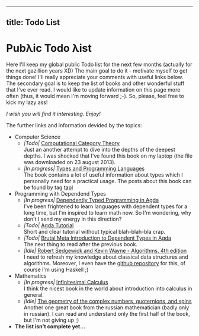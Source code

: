 --------------------
title: Todo List
--------------------

# Pub&lambda;ic Todo &lambda;ist

Here I'll keep my global public Todo list for the next few months (actually for the next gazillion years XD)
The main goal to do it - motivate myself to get things done! I'll really appreciate your comments with useful links below.
The secondary goal is to keep the list of books and other wonderful stuff that I've ever read.
I would like to update information on this page more often (thus, it would mean I'm moving forward ;-). So, please, feel free to kick my lazy ass!

*I wish you will find it interesting. Enjoy!*

The further links and information devided by the topics:

- Computer Science
    - *|Todo|* [Computational Category Theory](http://www.cs.man.ac.uk/~david/categories/book/book.pdf)  
      Just an another attempt to dive into the depths of the deepest depths.
      I was shocked that I've found this book on my laptop (the file was downloaded on 23 august 2013).
    - *|In progress|* [Types and Programming Languages](http://www.cis.upenn.edu/~bcpierce/tapl/)  
      The book contains a lot of useful information about types which I personally need for a practical usage.
      The posts about this book can be found by tag [tapl](/tags/tapl.html)
- Programming with Dependend Types
    - *|In progress|* [Dependently Typed Programming in Agda](http://www.cse.chalmers.se/~ulfn/papers/afp08/tutorial.pdf)  
      I've been frightened to learn languages with dependent types for a long time, but I'm inspired to learn math now.
      So I'm wondering, why don't I send my energy in this direction?
    - *|Todo|* [Agda Tutorial](http://people.inf.elte.hu/divip/AgdaTutorial/Index.html)  
      Short and clear tutorial without typical blah-blah-bla crap. 
    - *|Todo|* [Brutal Meta Introduction to Dependent Types in Agda](http://oxij.org/note/BrutalDepTypes/)  
      The next thing to read after the previous book.
    - *|Idle|* [Robert Sedgewick and Kevin Wayne - Algorithms, 4th edition](http://algs4.cs.princeton.edu/home/)  
      I need to refresh my knowledge about classical data structures and algorithms. Moreover, I even have the [github repository](https://github.com/grouzen/coursera-algorithms) for this, of course I'm using Haskell ;)
- Mathematics
    - *|In progress|* [Infinitesimal Calculus](http://www.amazon.com/Infinitesimal-Calculus-Dover-Books-Mathematics/dp/0486428869)  
    I think the nicest book in the world about introduction into calculus in general.
    - *|Idle|* [The geometry of the complex numbers, quoternions, and spins](http://www.mccme.ru/free-books/izdano/2002/VIA-kvatern.pdf)  
    Another one great book from the russian mathematician (badly only in russian). I can read and understand only the first half of the book, but I'm not giving up ;)
- **The list isn't complete yet...**
